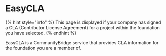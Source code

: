 # EasyCLA

{% hint style="info" %}
This page is displayed if your company has signed a CLA \(Contributor License Agreement\) for a project within the foundation you have selected. 
{% endhint %}

EasyCLA is a CommunityBridge service that provides CLA information for the foundation you are a member of.



